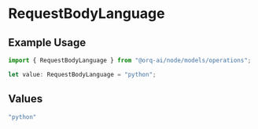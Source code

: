 # RequestBodyLanguage

## Example Usage

```typescript
import { RequestBodyLanguage } from "@orq-ai/node/models/operations";

let value: RequestBodyLanguage = "python";
```

## Values

```typescript
"python"
```